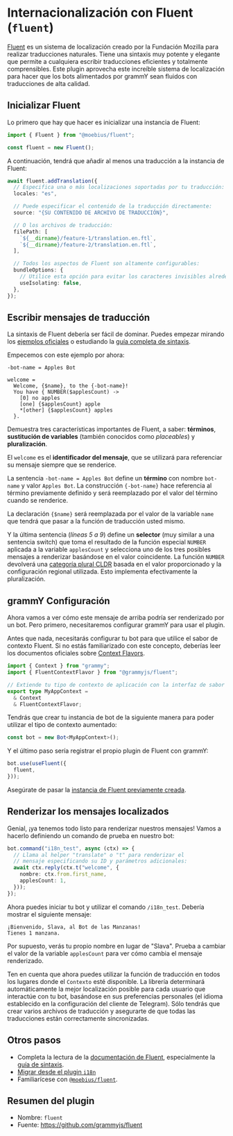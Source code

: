 # Internacionalización con Fluent (`fluent`)

[Fluent](https://projectfluent.org/) es un sistema de localización creado por la Fundación Mozilla para realizar traducciones naturales.
Tiene una sintaxis muy potente y elegante que permite a cualquiera escribir traducciones eficientes y totalmente comprensibles.
Este plugin aprovecha este increíble sistema de localización para hacer que los bots alimentados por grammY sean fluidos con traducciones de alta calidad.

## Inicializar Fluent

Lo primero que hay que hacer es inicializar una instancia de Fluent:

```typescript
import { Fluent } from "@moebius/fluent";

const fluent = new Fluent();
```

A continuación, tendrá que añadir al menos una traducción a la instancia de Fluent:

```typescript
await fluent.addTranslation({
  // Especifica una o más localizaciones soportadas por tu traducción:
  locales: "es",

  // Puede especificar el contenido de la traducción directamente:
  source: "{SU CONTENIDO DE ARCHIVO DE TRADUCCIÓN}",

  // O los archivos de traducción:
  filePath: [
    `${__dirname}/feature-1/translation.en.ftl`,
    `${__dirname}/feature-2/translation.en.ftl`,
  ],

  // Todos los aspectos de Fluent son altamente configurables:
  bundleOptions: {
    // Utilice esta opción para evitar los caracteres invisibles alrededor de los elementos colocables.
    useIsolating: false,
  },
});
```

## Escribir mensajes de traducción

La sintaxis de Fluent debería ser fácil de dominar.
Puedes empezar mirando los [ejemplos oficiales](https://projectfluent.org/#examples) o estudiando la [guía completa de sintaxis](https://projectfluent.org/fluent/guide/).

Empecemos con este ejemplo por ahora:

```ftl
-bot-name = Apples Bot

welcome =
  Welcome, {$name}, to the {-bot-name}!
  You have { NUMBER($applesCount) ->
    [0] no apples
    [one] {$applesCount} apple
    *[other] {$applesCount} apples
  }.
```

Demuestra tres características importantes de Fluent, a saber: **términos**, **sustitución de variables** (también conocidos como _placeables_) y **pluralización**.

El `welcome` es el **identificador del mensaje**, que se utilizará para referenciar su mensaje siempre que se renderice.

La sentencia `-bot-name = Apples Bot` define un **término** con nombre `bot-name` y valor `Apples Bot`.
La construcción `{-bot-name}` hace referencia al término previamente definido y será reemplazado por el valor del término cuando se renderice.

La declaración `{$name}` será reemplazada por el valor de la variable `name` que tendrá que pasar a la función de traducción usted mismo.

Y la última sentencia (_líneas 5 a 9_) define un **selector** (muy similar a una sentencia switch) que toma el resultado de la función especial `NUMBER` aplicada a la variable `applesCount` y selecciona uno de los tres posibles mensajes a renderizar basándose en el valor coincidente.
La función `NUMBER` devolverá una [categoría plural CLDR](https://www.unicode.org/cldr/cldr-aux/charts/30/supplemental/language_plural_rules.md) basada en el valor proporcionado y la configuración regional utilizada.
Esto implementa efectivamente la pluralización.

## grammY Configuración

Ahora vamos a ver cómo este mensaje de arriba podría ser renderizado por un bot.
Pero primero, necesitaremos configurar grammY para usar el plugin.

Antes que nada, necesitarás configurar tu bot para que utilice el sabor de contexto Fluent.
Si no estás familiarizado con este concepto, deberías leer los documentos oficiales sobre [Context Flavors](../guide/context.md#context-flavors).

```typescript
import { Context } from "grammy";
import { FluentContextFlavor } from "@grammyjs/fluent";

// Extiende tu tipo de contexto de aplicación con la interfaz de sabor proporcionada.
export type MyAppContext =
  & Context
  & FluentContextFlavor;
```

Tendrás que crear tu instancia de bot de la siguiente manera para poder utilizar el tipo de contexto aumentado:

```typescript
const bot = new Bot<MyAppContext>();
```

Y el último paso sería registrar el propio plugin de Fluent con grammY:

```typescript
bot.use(useFluent({
  fluent,
}));
```

Asegúrate de pasar la [instancia de Fluent previamente creada](#inicializar-fluent).

## Renderizar los mensajes localizados

Genial, ¡ya tenemos todo listo para renderizar nuestros mensajes!
Vamos a hacerlo definiendo un comando de prueba en nuestro bot:

```typescript
bot.command("i18n_test", async (ctx) => {
  // Llama al helper "translate" o "t" para renderizar el
  // mensaje especificando su ID y parámetros adicionales:
  await ctx.reply(ctx.t("welcome", {
    nombre: ctx.from.first_name,
    applesCount: 1,
  }));
});
```

Ahora puedes iniciar tu bot y utilizar el comando `/i18n_test`.
Debería mostrar el siguiente mensaje:

```text:no-line-numbers
¡Bienvenido, Slava, al Bot de las Manzanas!
Tienes 1 manzana.
```

Por supuesto, verás tu propio nombre en lugar de "Slava".
Prueba a cambiar el valor de la variable `applesCount` para ver cómo cambia el mensaje renderizado.

Ten en cuenta que ahora puedes utilizar la función de traducción en todos los lugares donde el `Contexto` esté disponible.
La librería determinará automáticamente la mejor localización posible para cada usuario que interactúe con tu bot, basándose en sus preferencias personales (el idioma establecido en la configuración del cliente de Telegram).
Sólo tendrás que crear varios archivos de traducción y asegurarte de que todas las traducciones están correctamente sincronizadas.

## Otros pasos

- Completa la lectura de la [documentación de Fluent](https://projectfluent.org/), especialmente la [guía de sintaxis](https://projectfluent.org/fluent/guide/).
- [Migrar desde el plugin `i18n`](https://github.com/grammyjs/fluent#i18n-plugin-replacement)
- Familiarícese con [`@moebius/fluent`](https://github.com/the-moebius/fluent#readme).

## Resumen del plugin

- Nombre: `fluent`
- Fuente: <https://github.com/grammyjs/fluent>
